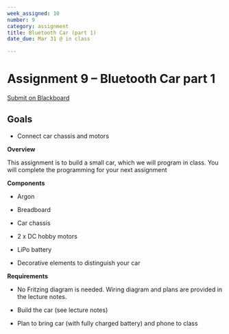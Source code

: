 ```yaml
---
week_assigned: 10
number: 9
category: assignment
title: Bluetooth Car (part 1)
date_due: Mar 31 @ in class

---
```

Assignment 9 – Bluetooth Car part 1
============================

[Submit on Blackboard](https://blackboard.usc.edu/)

Goals
-----

-   Connect car chassis and motors


**Overview**

This assignment is to build a small car, which we will program in class. You will complete the programming for your next assignment

**Components**

-   Argon

-   Breadboard

-   Car chassis

-   2 x DC hobby motors

-   LiPo battery

-   Decorative elements to distinguish your car

**Requirements**

-   No Fritzing diagram is needed. Wiring diagram and plans are provided in the
    lecture notes.

-   Build the car (see lecture notes)

-   Plan to bring car (with fully charged battery) and phone to class
